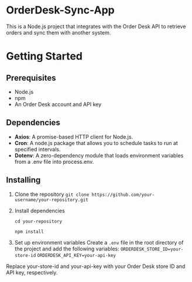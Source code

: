 # OrderDesk-Sync-App

This is a Node.js project that integrates with the Order Desk API to retrieve orders and sync them with another system.

# Getting Started

## Prerequisites

* Node.js 
* npm 
* An Order Desk account and API key

## Dependencies

* **Axios**: A promise-based HTTP client for Node.js.
* **Cron**: A node.js package that allows you to schedule tasks to run at specified intervals.
* **Dotenv**: A zero-dependency module that loads environment variables from a .env file into process.env.

## Installing

1. Clone the repository
`git clone https://github.com/your-username/your-repository.git`
2. Install dependencies

    `cd your-repository`

    `npm install`

3. Set up environment variables
Create a `.env` file in the root directory of the project and add the following variables:
`ORDERDESK_STORE_ID=your-store-id`
`ORDERDESK_API_KEY=your-api-key`

Replace your-store-id and your-api-key with your Order Desk store ID and API key, respectively.
